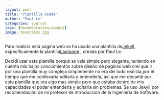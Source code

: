 ```yaml
---
layout: post
title: "Plantilla Usada"
author: "Paul Le"
categories: journal
tags: [documentation,sample]
image: mountains.jpg
---
```


Para realizar esta pagina web se ha usado una plantilla de<a href="http://jekyllthemes.org/" taregt="_blank">Jekyll</a>, especificamente la plantilla<a href="http://jekyllthemes.org/themes/lagrange/" target="_blank">Lagrange</a> , creada por Paul Le.

Decidí usar esta plantilla porqué se veia simple pero elegante, teniendo en cuenta mis bajos conocimientos sobre diseño de paginas web creí que ir por una plantilla muy compleja simplemente no era del todo realista,por el tiempo que me conllevaria editarla y entenderla, así que me decanté por esta plantilla que era algo mas simple pero que estaba dentro de mis capacidades el poder entenderla y editarla sin problemas. Se uso Jekyll por recomendación de mi profesor de Introduccion de la Ingenieria de Software.
